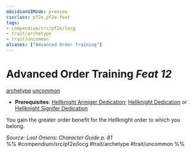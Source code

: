 ```yaml
---
obsidianUIMode: preview
cssclass: pf2e,pf2e-feat
tags:
- compendium/src/pf2e/locg
- trait/archetype
- trait/uncommon
aliases: ["Advanced Order Training"]
---
```

# Advanced Order Training  *Feat 12*  
[archetype](../../rules/traits/archetype.md)  [uncommon](../../rules/traits/uncommon.md)  

- **Prerequisites**: [Hellknight Armiger Dedication](hellknight-armiger-dedication-lowg.md); [Hellknight Dedication](hellknight-dedication-locg.md) or [Hellknight Signifer Dedication](hellknight-signifer-dedication-locg.md)

You gain the greater order benefit for the Hellknight order to which you belong.

*Source: Lost Omens: Character Guide p. 81*  
%% #compendium/src/pf2e/locg #trait/archetype #trait/uncommon %%